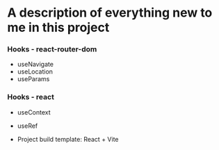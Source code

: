 # A description of everything new to me in this project

### Hooks - react-router-dom

- useNavigate
- useLocation
- useParams

### Hooks - react

- useContext
- useRef

- Project build template: React + Vite
